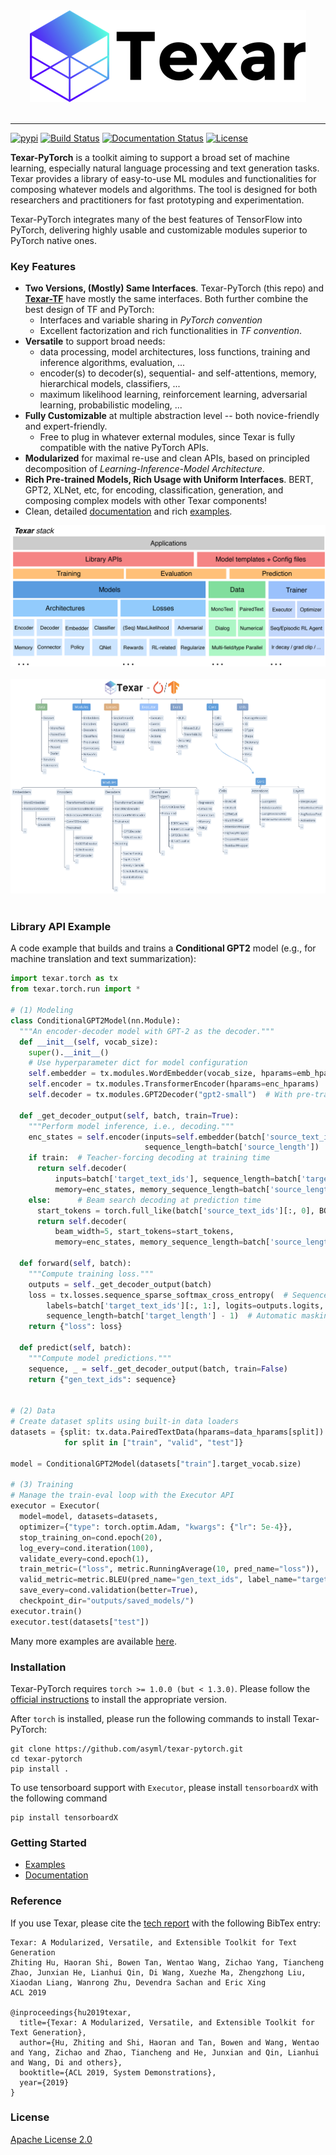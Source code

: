 
<div align="center">
   <img src="./docs/_static/img/logo_h_035.png"><br><br>
</div>
 
-----------------

[![pypi](https://img.shields.io/pypi/v/texar_pytorch.svg)](https://pypi.python.org/pypi/texar-pytorch)
[![Build Status](https://travis-ci.org/asyml/texar-pytorch.svg?branch=master)](https://travis-ci.org/asyml/texar-pytorch)
[![Documentation Status](https://readthedocs.org/projects/texar-pytorch/badge/?version=latest)](https://texar-pytorch.readthedocs.io/en/latest/?badge=latest)
[![License](https://img.shields.io/badge/license-Apache%202.0-blue.svg)](https://github.com/asyml/texar-pytorch/blob/master/LICENSE)
 

**Texar-PyTorch** is a toolkit aiming to support a broad set of machine learning, especially natural language processing and text generation tasks. Texar provides a library of easy-to-use ML modules and functionalities for composing whatever models and algorithms. The tool is designed for both researchers and practitioners for fast prototyping and experimentation.

Texar-PyTorch integrates many of the best features of TensorFlow into PyTorch, delivering highly usable and customizable modules superior to PyTorch native ones. 

### Key Features
* **Two Versions, (Mostly) Same Interfaces**. Texar-PyTorch (this repo) and **[Texar-TF](https://github.com/asyml/texar)** have mostly the same interfaces. Both further combine the best design of TF and PyTorch:
  - Interfaces and variable sharing in *PyTorch convention*
  - Excellent factorization and rich functionalities in *TF convention*.
* **Versatile** to support broad needs:
   - data processing, model architectures, loss functions, training and inference algorithms, evaluation, ...
   - encoder(s) to decoder(s), sequential- and self-attentions, memory, hierarchical models, classifiers, ... 
   - maximum likelihood learning, reinforcement learning, adversarial learning, probabilistic modeling, ... 
* **Fully Customizable** at multiple abstraction level -- both novice-friendly and expert-friendly. 
  - Free to plug in whatever external modules, since Texar is fully compatible with the native PyTorch APIs. 
* **Modularized** for maximal re-use and clean APIs, based on principled decomposition of *Learning-Inference-Model Architecture*. 
* **Rich Pre-trained Models, Rich Usage with Uniform Interfaces**. BERT, GPT2, XLNet, etc, for encoding, classification, generation, and composing complex models with other Texar components!
* Clean, detailed [documentation](https://texar-pytorch.readthedocs.io) and rich [examples](./examples).

<div align="center">
   <img src="./docs/_static/img/texar_stack.png"><br><br>
</div> 

<div align="center">
   <img src="./docs/_static/img/texar_modules_big.png"><br><br>
</div> 


### Library API Example
A code example that builds and trains a **Conditional GPT2** model (e.g., for machine translation and text summarization):

```python
import texar.torch as tx
from texar.torch.run import *

# (1) Modeling
class ConditionalGPT2Model(nn.Module):
  """An encoder-decoder model with GPT-2 as the decoder."""
  def __init__(self, vocab_size):
    super().__init__()
    # Use hyperparameter dict for model configuration
    self.embedder = tx.modules.WordEmbedder(vocab_size, hparams=emb_hparams)
    self.encoder = tx.modules.TransformerEncoder(hparams=enc_hparams)
    self.decoder = tx.modules.GPT2Decoder("gpt2-small")  # With pre-trained weights

  def _get_decoder_output(self, batch, train=True):
    """Perform model inference, i.e., decoding."""
    enc_states = self.encoder(inputs=self.embedder(batch['source_text_ids']),
                              sequence_length=batch['source_length'])
    if train:  # Teacher-forcing decoding at training time
      return self.decoder(
          inputs=batch['target_text_ids'], sequence_length=batch['target_length'] - 1,
          memory=enc_states, memory_sequence_length=batch['source_length'])
    else:      # Beam search decoding at prediction time
      start_tokens = torch.full_like(batch['source_text_ids'][:, 0], BOS)
      return self.decoder(
          beam_width=5, start_tokens=start_tokens,
          memory=enc_states, memory_sequence_length=batch['source_length'])

  def forward(self, batch):
    """Compute training loss."""
    outputs = self._get_decoder_output(batch)
    loss = tx.losses.sequence_sparse_softmax_cross_entropy(  # Sequence loss
        labels=batch['target_text_ids'][:, 1:], logits=outputs.logits,
        sequence_length=batch['target_length'] - 1)  # Automatic masking
    return {"loss": loss}

  def predict(self, batch):
    """Compute model predictions."""
    sequence, _ = self._get_decoder_output(batch, train=False)
    return {"gen_text_ids": sequence}

  
# (2) Data
# Create dataset splits using built-in data loaders
datasets = {split: tx.data.PairedTextData(hparams=data_hparams[split])
            for split in ["train", "valid", "test"]}

model = ConditionalGPT2Model(datasets["train"].target_vocab.size)

# (3) Training
# Manage the train-eval loop with the Executor API
executor = Executor(
  model=model, datasets=datasets,
  optimizer={"type": torch.optim.Adam, "kwargs": {"lr": 5e-4}},
  stop_training_on=cond.epoch(20),
  log_every=cond.iteration(100),
  validate_every=cond.epoch(1),
  train_metric=("loss", metric.RunningAverage(10, pred_name="loss")),
  valid_metric=metric.BLEU(pred_name="gen_text_ids", label_name="target_text_ids"),
  save_every=cond.validation(better=True),
  checkpoint_dir="outputs/saved_models/")
executor.train()
executor.test(datasets["test"])
```
Many more examples are available [here](./examples).


### Installation
Texar-PyTorch requires `torch >= 1.0.0 (but < 1.3.0)`. Please follow the [official instructions](https://pytorch.org/get-started/locally/#start-locally) to install the appropriate version.

After `torch` is installed, please run the following commands to install Texar-PyTorch:
```
git clone https://github.com/asyml/texar-pytorch.git 
cd texar-pytorch
pip install .
```

To use tensorboard support with `Executor`, please install `tensorboardX` with the following command

```commandline
pip install tensorboardX
```

### Getting Started
* [Examples](./examples)
* [Documentation](https://texar-pytorch.readthedocs.io)


### Reference
If you use Texar, please cite the [tech report](https://arxiv.org/abs/1809.00794) with the following BibTex entry:

```
Texar: A Modularized, Versatile, and Extensible Toolkit for Text Generation
Zhiting Hu, Haoran Shi, Bowen Tan, Wentao Wang, Zichao Yang, Tiancheng Zhao, Junxian He, Lianhui Qin, Di Wang, Xuezhe Ma, Zhengzhong Liu, Xiaodan Liang, Wanrong Zhu, Devendra Sachan and Eric Xing
ACL 2019

@inproceedings{hu2019texar,
  title={Texar: A Modularized, Versatile, and Extensible Toolkit for Text Generation},
  author={Hu, Zhiting and Shi, Haoran and Tan, Bowen and Wang, Wentao and Yang, Zichao and Zhao, Tiancheng and He, Junxian and Qin, Lianhui and Wang, Di and others},
  booktitle={ACL 2019, System Demonstrations},
  year={2019}
}
```

### License
[Apache License 2.0](./LICENSE)
